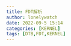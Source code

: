 ```yaml
---
title: FDT解析
author: lonelywatch
date: 2022-09-5 15:14
categories: [KERNEL]
tags: [DTB,FDT,KERNEL] 
---
```


